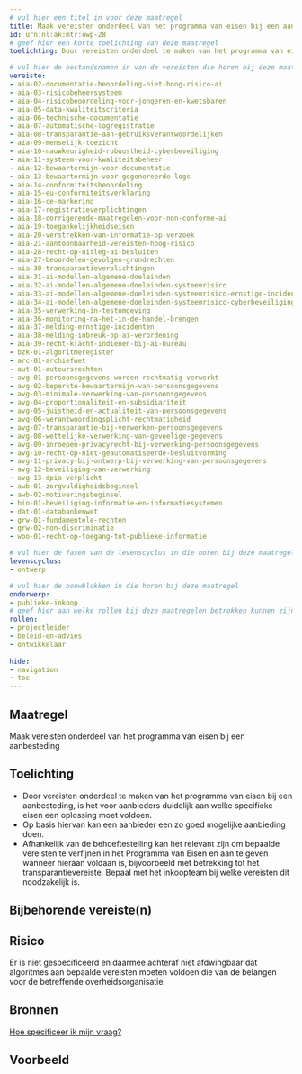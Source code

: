 ```yaml
---
# vul hier een titel in voor deze maatregel
title: Maak vereisten onderdeel van het programma van eisen bij een aanbesteding
id: urn:nl:ak:mtr:owp-28
# geef hier een korte toelichting van deze maatregel
toelichting: Door vereisten onderdeel te maken van het programma van eisen bij een aanbesteding, is het voor aanbieders duidelijk aan welke specifieke eisen een oplossing moet voldoen. Op basis hiervan kan een aanbieder een zo goed mogelijke aanbieding doen.

# vul hier de bestandsnamen in van de vereisten die horen bij deze maatregel
vereiste: 
- aia-02-documentatie-beoordeling-niet-hoog-risico-ai
- aia-03-risicobeheersysteem
- aia-04-risicobeoordeling-voor-jongeren-en-kwetsbaren
- aia-05-data-kwaliteitscriteria
- aia-06-technische-documentatie
- aia-07-automatische-logregistratie
- aia-08-transparantie-aan-gebruiksverantwoordelijken
- aia-09-menselijk-toezicht
- aia-10-nauwkeurigheid-robuustheid-cyberbeveiliging
- aia-11-systeem-voor-kwaliteitsbeheer
- aia-12-bewaartermijn-voor-documentatie
- aia-13-bewaartermijn-voor-gegenereerde-logs
- aia-14-conformiteitsbeoordeling
- aia-15-eu-conformiteitsverklaring
- aia-16-ce-markering
- aia-17-registratieverplichtingen
- aia-18-corrigerende-maatregelen-voor-non-conforme-ai
- aia-19-toegankelijkheidseisen
- aia-20-verstrekken-van-informatie-op-verzoek
- aia-21-aantoonbaarheid-vereisten-hoog-risico
- aia-28-recht-op-uitleg-ai-besluiten
- aia-27-beoordelen-gevolgen-grondrechten
- aia-30-transparantieverplichtingen
- aia-31-ai-modellen-algemene-doeleinden
- aia-32-ai-modellen-algemene-doeleinden-systeemrisico
- aia-33-ai-modellen-algemene-doeleinden-systeemrisico-ernstige-incidenten
- aia-34-ai-modellen-algemene-doeleinden-systeemrisico-cyberbeveiliging
- aia-35-verwerking-in-testomgeving
- aia-36-monitoring-na-het-in-de-handel-brengen
- aia-37-melding-ernstige-incidenten
- aia-38-melding-inbreuk-op-ai-verordening
- aia-39-recht-klacht-indienen-bij-ai-bureau
- bzk-01-algoritmeregister
- arc-01-archiefwet
- aut-01-auteursrechten
- avg-01-persoonsgegevens-worden-rechtmatig-verwerkt
- avg-02-beperkte-bewaartermijn-van-persoonsgegevens
- avg-03-minimale-verwerking-van-persoonsgegevens
- avg-04-proportionaliteit-en-subsidiariteit
- avg-05-juistheid-en-actualiteit-van-persoonsgegevens
- avg-06-verantwoordingsplicht-rechtmatigheid
- avg-07-transparantie-bij-verwerken-persoonsgegevens
- avg-08-wettelijke-verwerking-van-gevoelige-gegevens
- avg-09-inroepen-privacyrecht-bij-verwerking-persoonsgegevens
- avg-10-recht-op-niet-geautomatiseerde-besluitvorming
- avg-11-privacy-bij-ontwerp-bij-verwerking-van-persoonsgegevens
- avg-12-beveiliging-van-verwerking
- avg-13-dpia-verplicht
- awb-01-zorgvuldigheidsbeginsel
- awb-02-motiveringsbeginsel
- bio-01-beveiliging-informatie-en-informatiesystemen
- dat-01-databankenwet
- grw-01-fundamentele-rechten
- grw-02-non-discriminatie
- woo-01-recht-op-toegang-tot-publieke-informatie

# vul hier de fasen van de levenscyclus in die horen bij deze maatregel
levenscyclus: 
- ontwerp

# vul hier de bouwblokken in die horen bij deze maatregel
onderwerp: 
- publieke-inkoop
# geef hier aan welke rollen bij deze maatregelen betrokken kunnen zijn
rollen:
- projectleider
- beleid-en-advies
- ontwikkelaar
  
hide:
- navigation
- toc
---
```


<!-- Let op! onderstaande regel met 'tags' niet weghalen! Deze maakt automatisch de knopjes op basis van de metadata  -->
<!-- tags -->

## Maatregel
<!-- Vul hier een omschrijving in van wat deze maatregel inhoudt. -->
Maak vereisten onderdeel van het programma van eisen bij een aanbesteding

## Toelichting
<!-- Geef hier een toelichting van deze maatregel -->
- Door vereisten onderdeel te maken van het programma van eisen bij een aanbesteding, is het voor aanbieders duidelijk aan welke specifieke eisen een oplossing moet voldoen.
- Op basis hiervan kan een aanbieder een zo goed mogelijke aanbieding doen.
- Afhankelijk van de behoeftestelling kan het relevant zijn om bepaalde vereisten te verfijnen in het Programma van Eisen en aan te geven wanneer hieraan voldaan is, bijvoorbeeld met betrekking tot het transparantievereiste. Bepaal met het inkoopteam bij welke vereisten dit noodzakelijk is. 

## Bijbehorende vereiste(n)
<!-- Hier volgt een lijst met vereisten op basis van de in de metadata ingevulde vereiste -->

<!-- Let op! onderstaande regel met 'list_vereisten_on_maatregelen_page' niet weghalen! Deze maakt automatisch een lijst van bijbehorende verseisten op basis van de metadata  -->
<!-- list_vereisten_on_maatregelen_page -->

## Risico 
<!-- vul hier het specifieke risico in dat kan worden gemitigeerd met behulp van deze maatregel -->
Er is niet gespecificeerd en daarmee achteraf niet afdwingbaar dat algoritmes aan bepaalde vereisten moeten voldoen die van de belangen voor de betreffende overheidsorganisatie. 


## Bronnen 
<!-- Vul hier de relevante bronnen in voor deze maatregel -->

[Hoe specificeer ik mijn vraag?](https://www.pianoo.nl/nl/inkopen-het-kort/hoe-zit-het-inkoopproces-elkaar/hoe-specificeer-ik-mijn-vraag)

## Voorbeeld
<!-- Voeg hier een voorbeeld toe, door er bijvoorbeeld naar te verwijzen -->
